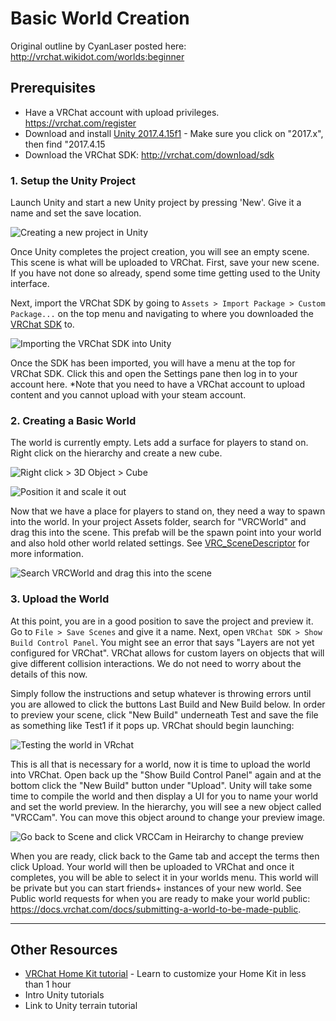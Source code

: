 # Basic World Creation

Original outline by CyanLaser posted here: <http://vrchat.wikidot.com/worlds:beginner>

## Prerequisites

- Have a VRChat account with upload privileges. <https://vrchat.com/register>
- Download and install [Unity 2017.4.15f1](https://unity3d.com/get-unity/download/archive) - Make sure you click on "2017.x", then find "2017.4.15
- Download the VRChat SDK: <http://vrchat.com/download/sdk>

### 1. Setup the Unity Project

Launch Unity and start a new Unity project by pressing 'New'. Give it a name and set the save location.

![Creating a new project in Unity](https://i.imgur.com/bnxJfi6.jpg)

Once Unity completes the project creation, you will see an empty scene. This scene is what will be uploaded to VRChat. First, save your new scene. If you have not done so already, spend some time getting used to the Unity interface.

Next, import the VRChat SDK by going to `Assets > Import Package > Custom Package...` on the top menu and navigating to where you downloaded the [VRChat SDK](http://vrchat.com/download/sdk) to.

![Importing the VRChat SDK into Unity](https://i.imgur.com/RO2cOZj.jpg)

Once the SDK has been imported, you will have a menu at the top for VRChat SDK. Click this and open the Settings pane then log in to your account here. *Note that you need to have a VRChat account to upload content and you cannot upload with your steam account.


### 2. Creating a Basic World

The world is currently empty. Lets add a surface for players to stand on. Right click on the hierarchy and create a new cube.

![Right click > 3D Object > Cube](https://i.imgur.com/6mTHY3C.jpg)

![Position it and scale it out](https://i.imgur.com/dvJfTp7.jpg)

Now that we have a place for players to stand on, they need a way to spawn into the world. In your project Assets folder, search for "VRCWorld" and drag this into the scene. This prefab will be the spawn point into your world and also hold other world related settings. See [VRC_SceneDescriptor]() for more information.

![Search VRCWorld and drag this into the scene](https://i.imgur.com/wxiLMaG.jpg)


### 3. Upload the World

At this point, you are in a good position to save the project and preview it. Go to `File > Save Scenes` and give it a name. Next, open `VRChat SDK > Show Build Control Panel`. You might see an error that says "Layers are not yet configured for VRChat".  VRChat allows for custom layers on objects that will give different collision interactions. We do not need to worry about the details of this now. 

Simply follow the instructions and setup whatever is throwing errors until you are allowed to click the buttons Last Build and New Build below. In order to preview your scene, click "New Build" underneath Test and save the file as something like Test1 if it pops up. VRChat should begin launching:

![Testing the world in VRchat](https://i.imgur.com/BTNMt8q.jpg)

This is all that is necessary for a world, now it is time to upload the world into VRChat. Open back up the "Show Build Control Panel" again and at the bottom click the "New Build" button under "Upload". Unity will take some time to compile the world and then display a UI for you to name your world and set the world preview. In the hierarchy, you will see a new object called "VRCCam". You can move this object around to change your preview image. 

![Go back to Scene and click VRCCam in Heirarchy to change preview](https://i.imgur.com/gabY6tV.jpg)

When you are ready, click back to the Game tab and accept the terms then click Upload. Your world will then be uploaded to VRChat and once it completes, you will be able to select it in your worlds menu. This world will be private but you can start friends+ instances of your new world. See Public world requests for when you are ready to make your world public: <https://docs.vrchat.com/docs/submitting-a-world-to-be-made-public>.

---

## Other Resources

- [VRChat Home Kit tutorial](https://docs.vrchat.com/docs/vrchat-home-kit) - Learn to customize your Home Kit in less than 1 hour
- Intro Unity tutorials
- Link to Unity terrain tutorial

